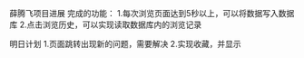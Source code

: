 薛腾飞项目进展
完成的功能：
1.每次浏览页面达到5秒以上，可以将数据写入数据库
2.点击浏览历史，可以实现读取数据库内的浏览记录


明日计划
1.页面跳转出现新的问题，需要解决
2.实现收藏，并显示